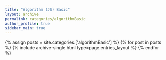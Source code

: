 ```yaml
---
title: "Algorithm (JS) Basic"
layout: archive
permalink: categories/algorithmBasic
author_profile: true
sidebar_main: true
---
```

<!--assign posts에만 변수 변경 -->
{% assign posts = site.categories.['algorithmBasic'] %}
{% for post in posts %} {% include archive-single.html type=page.entries_layout %} {% endfor %}